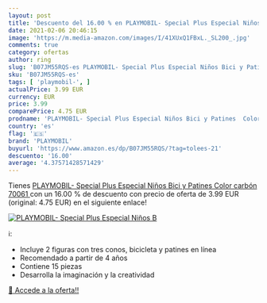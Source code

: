 ```yaml
---
layout: post
title: 'Descuento del 16.00 % en PLAYMOBIL- Special Plus Especial Niños B'
date: 2021-02-06 20:46:15
image: 'https://m.media-amazon.com/images/I/41XUxQ1FBxL._SL200_.jpg'
comments: true
category: ofertas
author: ring
slug: 'B07JM55RQS-es PLAYMOBIL- Special Plus Especial Niños Bici y Patines...'
sku: 'B07JM55RQS-es'
tags: [ 'playmobil-', ]
actualPrice: 3.99 EUR
currency: EUR
price: 3.99
comparePrice: 4.75 EUR
prodname: 'PLAYMOBIL- Special Plus Especial Niños Bici y Patines  Color carbón  70061 '
country: 'es'
flag: '🇪🇸'
brand: 'PLAYMOBIL'
buyurl: 'https://www.amazon.es/dp/B07JM55RQS/?tag=tolees-21'
descuento: '16.00'
average: '4.37571428571429'
---
```


Tienes [PLAYMOBIL- Special Plus Especial Niños Bici y Patines  Color carbón  70061 ](https://www.amazon.es/dp/B07JM55RQS/?tag=tolees-21) con un 16.00 % de descuento con precio de oferta de 3.99 EUR (original: 4.75 EUR) en el siguiente enlace!

[![PLAYMOBIL- Special Plus Especial Niños B](https://m.media-amazon.com/images/I/41XUxQ1FBxL._SL200_.jpg)](https://www.amazon.es/dp/B07JM55RQS/?tag=tolees-21)

ℹ️:

- Incluye 2 figuras con tres conos, bicicleta y patines en línea
- Recomendado a partir de 4 años
- Contiene 15 piezas
- Desarrolla la imaginación y la creatividad

[🛒 Accede a la oferta!!](https://www.amazon.es/dp/B07JM55RQS/?tag=tolees-21)
